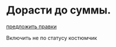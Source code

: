# Дорасти до суммы.
[предложить правки](https://github.com/bad4iz/journal/blob/master/abcOfFinance.md) 

Включить не по статусу костюмчик

